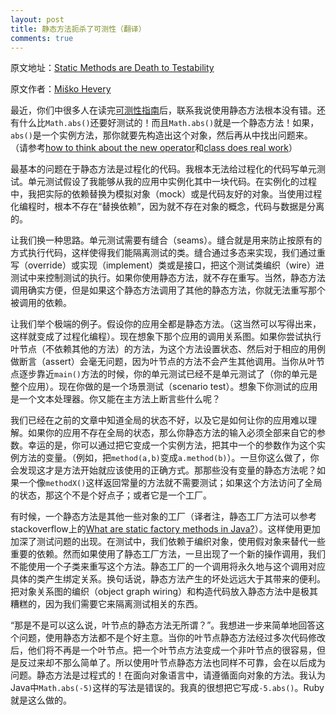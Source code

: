 ```yaml
---
layout: post
title: 静态方法扼杀了可测性（翻译）
comments: true
---
```


原文地址：[Static Methods are Death to Testability][1]

原文作者：[Miško Hevery][2]

最近，你们中很多人在读完[可测性指南][3]后，联系我说使用静态方法根本没有错。还有什么比`Math.abs()`还要好测试的！而且`Math.abs()`就是一个静态方法！如果，`abs()`是一个实例方法，那你就要先构造出这个对象，然后再从中找出问题来。（请参考[how to think about the new operator][4]和[class does real work][5]）

最基本的问题在于静态方法是过程化的代码。我根本无法给过程化的代码写单元测试。单元测试假设了我能够从我的应用中实例化其中一块代码。在实例化的过程中，我把实际的依赖替换为模拟对象（mock）或是代码友好的对象。当使用过程化编程时，根本不存在“替换依赖”，因为就不存在对象的概念，代码与数据是分离的。

让我们换一种思路。单元测试需要有缝合（seams）。缝合就是用来防止按原有的方式执行代码，这样使得我们能隔离测试的类。缝合通过多态来实现，我们通过重写（override）或实现（implement）类或是接口，把这个测试类编织（wire）进测试中来控制测试的执行。如果你使用静态方法，就不存在重写。当然，静态方法调用确实方便，但是如果这个静态方法调用了其他的静态方法，你就无法重写那个被调用的依赖。

让我们举个极端的例子。假设你的应用全都是静态方法。（这当然可以写得出来，这样就变成了过程化编程）。现在想象下那个应用的调用关系图。如果你尝试执行叶节点（不依赖其他的方法）的方法，为这个方法设置状态、然后对于相应的用例做断言（assert）会毫无问题，因为叶节点的方法不会产生其他调用。当你从叶节点逐步靠近`main()`方法的时候，你的单元测试已经不是单元测试了（你的单元是整个应用）。现在你做的是一个场景测试（scenario test）。想象下你测试的应用是一个文本处理器。你又能在主方法上断言些什么呢？

我们已经在之前的文章中知道全局的状态不好，以及它是如何让你的应用难以理解。如果你的应用不存在全局的状态，那么你静态方法的输入必须全部来自它的参数。幸运的是，你可以通过把它变成一个实例方法，把其中一个的参数作为这个实例方法的变量。（例如，把`method(a,b)`变成`a.method(b)`）。一旦你这么做了，你会发现这才是方法开始就应该使用的正确方式。那那些没有变量的静态方法呢？如果一个像`methodX()`这样返回常量的方法就不需要测试；如果这个方法访问了全局的状态，那这个不是个好点子；或者它是一个工厂。

有时候，一个静态方法是其他一些对象的工厂（译者注，静态工厂方法可以参考stackoverflow上的[What are static factory methods in Java?][6]）。这样使用更加加深了测试问题的出现。在测试中，我们依赖于编织对象，使用假对象来替代一些重要的依赖。然而如果使用了静态工厂方法，一旦出现了一个新的操作调用，我们不能使用一个子类来重写这个方法。静态工厂的一个调用将永久地与这个调用对应具体的类产生绑定关系。换句话说，静态方法产生的坏处远远大于其带来的便利。把对象关系图的编织（object graph wiring）和构造代码放入静态方法中是极其糟糕的，因为我们需要它来隔离测试相关的东西。

“那是不是可以这么说，叶节点的静态方法无所谓？”。我想进一步来简单地回答这个问题，使用静态方法都不是个好主意。当你的叶节点静态方法经过多次代码修改后，他们将不再是一个叶节点。把一个叶节点方法变成一个非叶节点的很容易，但是反过来却不那么简单了。所以使用叶节点静态方法也同样不可靠，会在以后成为问题。静态方法是过程式的！在面向对象语言中，请遵循面向对象的方法。我认为Java中`Math.abs(-5)`这样的写法是错误的。我真的很想把它写成`-5.abs()`。Ruby就是这么做的。

 [1]: http://googletesting.blogspot.com/2008/12/static-methods-are-death-to-testability.html
 [2]: http://misko.hevery.com/about/
 [3]: http://misko.hevery.com/code-reviewers-guide/
 [4]: http://misko.hevery.com/2008/07/08/how-to-think-about-the-new-operator/
 [5]: http://misko.hevery.com/code-reviewers-guide/flaw-constructor-does-real-work/
 [6]: http://stackoverflow.com/questions/929021/what-are-static-factory-methods-in-java
